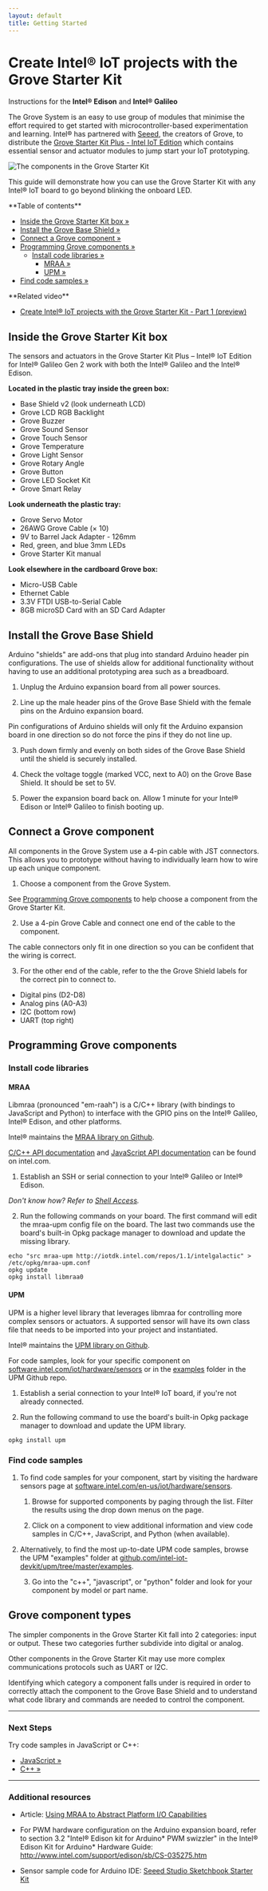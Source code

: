 ```yaml
---
layout: default
title: Getting Started
---
```


# Create Intel® IoT projects with the Grove Starter Kit

Instructions for the **Intel® Edison** and **Intel® Galileo**

The Grove System is an easy to use group of modules that minimise the effort required to get started with microcontroller-based experimentation and learning. Intel® has partnered with [Seeed](http://seeedstudio.com), the creators of Grove, to distribute the [Grove Starter Kit Plus - Intel IoT Edition](http://www.seeedstudio.com/depot/Grove-starter-kit-plus-Intel-IoT-Edition-for-Intel-Galileo-Gen-2-and-Edison-p-1978.html) which contains essential sensor and actuator modules to jump start your IoT prototyping.

![The components in the Grove Starter Kit](images/components_in_huddle.png)

This guide will demonstrate how you can use the Grove Starter Kit with any Intel® IoT board to go beyond blinking the onboard LED.


<div class="toc" markdown="1">
**Table of contents**

* [Inside the Grove Starter Kit box »](#inside-the-grove-starter-kit-box)
* [Install the Grove Base Shield »](#install-the-grove-base-shield)
* [Connect a Grove component »](#connect-a-grove-component)
* [Programming Grove components »](#programming-grove-components)
  * [Install code libraries »](#install-code-libraries)
    * [MRAA »](#mraa)
    * [UPM »](#upm)
* [Find code samples »](#find-code-samples)
</div>

<div class="related-videos" markdown="1">
**Related video**

* [Create Intel® IoT projects with the Grove Starter Kit - Part 1 (preview)](https://drive.google.com/open?id=0B6gHgawzKtxCNEhfNms3ai0zM1k&authuser=0)
</div>

## Inside the Grove Starter Kit box

The sensors and actuators in the Grove Starter Kit Plus – Intel® IoT Edition for Intel® Galileo Gen 2 work with both the Intel® Galileo and the Intel® Edison.

**Located in the plastic tray inside the green box:**

* Base Shield v2 (look underneath LCD)
* Grove LCD RGB Backlight
* Grove Buzzer
* Grove Sound Sensor
* Grove Touch Sensor
* Grove Temperature
* Grove Light Sensor
* Grove Rotary Angle
* Grove Button
* Grove LED Socket Kit
* Grove Smart Relay

**Look underneath the plastic tray:**

* Grove Servo Motor
* 26AWG Grove Cable (× 10)
* 9V to Barrel Jack Adapter - 126mm
* Red, green, and blue 3mm LEDs
* Grove Starter Kit manual

**Look elsewhere in the cardboard Grove box:**

* Micro-USB Cable
* Ethernet Cable
* 3.3V FTDI USB-to-Serial Cable
* 8GB microSD Card with an SD Card Adapter


## Install the Grove Base Shield

Arduino "shields" are add-ons that plug into standard Arduino header pin configurations. The use of shields allow for additional functionality without having to use an additional prototyping area such as a breadboard.

1. Unplug the Arduino expansion board from all power sources.

2. Line up the male header pins of the Grove Base Shield with the female pins on the Arduino expansion board. 

  Pin configurations of Arduino shields will only fit the Arduino expansion board in one direction so do not force the pins if they do not line up.

3. Push down firmly and evenly on both sides of the Grove Base Shield until the shield is securely installed.

4. Check the voltage toggle (marked VCC, next to A0) on the Grove Base Shield. It should be set to 5V. 

5. Power the expansion board back on. Allow 1 minute for your Intel® Edison or Intel® Galileo to finish booting up.


## Connect a Grove component 

All components in the Grove System use a 4-pin cable with JST connectors. This allows you to prototype without having to individually learn how to wire up each unique component.

1. Choose a component from the Grove System.

  See [Programming Grove components](#programming-grove-components) to help choose a component from the Grove Starter Kit.

2. Use a 4-pin Grove Cable and connect one end of the cable to the component.

  The cable connectors only fit in one direction so you can be confident that the wiring is correct.

3. For the other end of the cable, refer to the the Grove Shield labels for the correct pin to connect to.

  * Digital pins (D2-D8)
  * Analog pins (A0-A3)
  * I2C (bottom row)
  * UART (top right)


## Programming Grove components

### Install code libraries 

#### MRAA

Libmraa (pronounced "em-raah") is a C/C++ library (with bindings to JavaScript and Python) to interface with the GPIO pins on the Intel® Galileo, Intel® Edison, and other platforms. 

Intel® maintains the [MRAA library on Github](https://github.com/intel-iot-devkit/mraa). 

[C/C++ API documentation](http://iotdk.intel.com/docs/master/mraa/) and [JavaScript API documentation](http://iotdk.intel.com/docs/master/mraa/node/modules/mraa.html) can be found on intel.com.

1. Establish an SSH or serial connection to your Intel® Galileo or Intel® Edison.

  _Don't know how? Refer to [Shell Access](/docs/shell_access/)._

2. Run the following commands on your board. The first command will edit the mraa-upm config file on the board. The last two commands use the board's built-in Opkg package manager to download and update the missing library.

  ```
  echo "src mraa-upm http://iotdk.intel.com/repos/1.1/intelgalactic" > /etc/opkg/mraa-upm.conf
  opkg update
  opkg install libmraa0
  ```

#### UPM

UPM is a higher level library that leverages libmraa for controlling more complex sensors or actuators. A supported sensor will have its own class file that needs to be imported into your project and instantiated. 

Intel® maintains the [UPM library on Github](https://github.com/intel-iot-devkit/upm). 

For code samples, look for your specific component on [software.intel.com/iot/hardware/sensors](http://software.intel.com/iot/hardware/sensors) or in the [examples](https://github.com/intel-iot-devkit/upm/tree/master/examples/) folder in the UPM Github repo.

1. Establish a serial connection to your Intel® IoT board, if you're not already connected.

2. Run the following command to use the board's built-in Opkg package manager to download and update the UPM library.

  ```
  opkg install upm
  ```


### Find code samples

1. To find code samples for your component, start by visiting the hardware sensors page at [software.intel.com/en-us/iot/hardware/sensors](https://software.intel.com/en-us/iot/hardware/sensors).

    1. Browse for supported components by paging through the list. Filter the results using the drop down menus on the page.

    2. Click on a component to view additional information and view code samples in C/C++, JavaScript, and Python (when available).

2. Alternatively, to find the most up-to-date UPM code samples, browse the UPM "examples" folder at [github.com/intel-iot-devkit/upm/tree/master/examples](https://github.com/intel-iot-devkit/upm/tree/master/examples).

    3. Go into the "c++", "javascript", or "python" folder and look for your component by model or part name.

## Grove component types

The simpler components in the Grove Starter Kit fall into 2 categories: input or output. These two categories further subdivide into digital or analog. 

Other components in the Grove Starter Kit may use more complex communications protocols such as UART or I2C.

Identifying which category a component falls under is required in order to correctly attach the component to the Grove Base Shield and to understand what code library and commands are needed to control the component.

---

### Next Steps

Try code samples in JavaScript or C++:

* [JavaScript »](javascript/samples.html)
* [C++ »](c/samples.html)

---

### Additional resources

* Article: [Using MRAA to Abstract Platform I/O Capabilities](https://software.intel.com/en-us/articles/internet-of-things-using-mraa-to-abstract-platform-io-capabilities) 

* For PWM hardware configuration on the Arduino expansion board, refer to section 3.2 "Intel® Edison kit for Arduino* PWM swizzler" in the Intel® Edison Kit for Arduino* Hardware Guide: http://www.intel.com/support/edison/sb/CS-035275.htm

* Sensor sample code for Arduino IDE: [Seeed Studio Sketchbook Starter Kit](https://github.com/Seeed-Studio/Sketchbook_Starter_Kit_V2.0)
